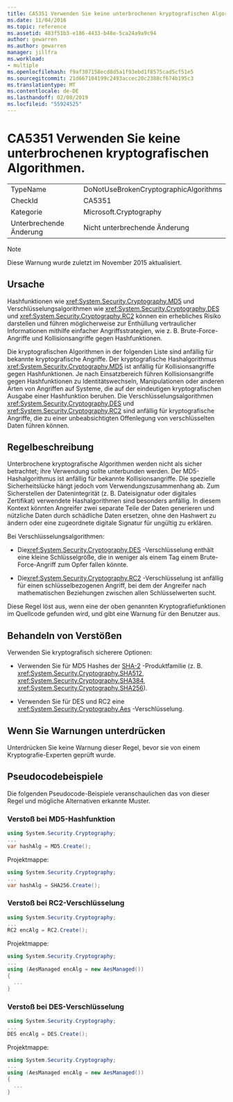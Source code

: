 ```yaml
---
title: CA5351 Verwenden Sie keine unterbrochenen kryptografischen Algorithmen.
ms.date: 11/04/2016
ms.topic: reference
ms.assetid: 483f51b3-e186-4433-b48e-5ca24a9a9c94
author: gewarren
ms.author: gewarren
manager: jillfra
ms.workload:
- multiple
ms.openlocfilehash: f9af307158ecd8d5a1f93ebd1f8575cad5cf51e5
ms.sourcegitcommit: 21d667104199c2493accec20c2388cf674b195c3
ms.translationtype: MT
ms.contentlocale: de-DE
ms.lasthandoff: 02/08/2019
ms.locfileid: "55924525"
---
```

# <a name="ca5351-do-not-use-broken-cryptographic-algorithms"></a>CA5351 Verwenden Sie keine unterbrochenen kryptografischen Algorithmen.

|||
|-|-|
|TypeName|DoNotUseBrokenCryptographicAlgorithms|
|CheckId|CA5351|
|Kategorie|Microsoft.Cryptography|
|Unterbrechende Änderung|Nicht unterbrechende Änderung|

> [!NOTE]
> Diese Warnung wurde zuletzt im November 2015 aktualisiert.

## <a name="cause"></a>Ursache

Hashfunktionen wie <xref:System.Security.Cryptography.MD5> und Verschlüsselungsalgorithmen wie <xref:System.Security.Cryptography.DES> und <xref:System.Security.Cryptography.RC2> können ein erhebliches Risiko darstellen und führen möglicherweise zur Enthüllung vertraulicher Informationen mithilfe einfacher Angriffsstrategien, wie z. B. Brute-Force-Angriffe und Kollisionsangriffe gegen Hashfunktionen.

Die kryptografischen Algorithmen in der folgenden Liste sind anfällig für bekannte kryptografische Angriffe. Der kryptografische Hashalgorithmus <xref:System.Security.Cryptography.MD5> ist anfällig für Kollisionsangriffe gegen Hashfunktionen.  Je nach Einsatzbereich führen Kollisionsangriffe gegen Hashfunktionen zu Identitätswechseln, Manipulationen oder anderen Arten von Angriffen auf Systeme, die auf der eindeutigen kryptografischen Ausgabe einer Hashfunktion beruhen. Die Verschlüsselungsalgorithmen <xref:System.Security.Cryptography.DES> und <xref:System.Security.Cryptography.RC2> sind anfällig für kryptografische Angriffe, die zu einer unbeabsichtigten Offenlegung von verschlüsselten Daten führen können.

## <a name="rule-description"></a>Regelbeschreibung

Unterbrochene kryptografische Algorithmen werden nicht als sicher betrachtet; ihre Verwendung sollte unterbunden werden. Der MD5-Hashalgorithmus ist anfällig für bekannte Kollisionsangriffe. Die spezielle Sicherheitslücke hängt jedoch vom Verwendungszusammenhang ab.  Zum Sicherstellen der Datenintegrität (z. B. Dateisignatur oder digitales Zertifikat) verwendete Hashalgorithmen sind besonders anfällig.  In diesem Kontext könnten Angreifer zwei separate Teile der Daten generieren und nützliche Daten durch schädliche Daten ersetzen, ohne den Hashwert zu ändern oder eine zugeordnete digitale Signatur für ungültig zu erklären.

Bei Verschlüsselungsalgorithmen:

- Die<xref:System.Security.Cryptography.DES> -Verschlüsselung enthält eine kleine Schlüsselgröße, die in weniger als einem Tag einem Brute-Force-Angriff zum Opfer fallen könnte.

- Die<xref:System.Security.Cryptography.RC2> -Verschlüsselung ist anfällig für einen schlüsselbezogenen Angriff, bei dem der Angreifer nach mathematischen Beziehungen zwischen allen Schlüsselwerten sucht.

Diese Regel löst aus, wenn eine der oben genannten Kryptografiefunktionen im Quellcode gefunden wird, und gibt eine Warnung für den Benutzer aus.

## <a name="how-to-fix-violations"></a>Behandeln von Verstößen

Verwenden Sie kryptografisch sicherere Optionen:

- Verwenden Sie für MD5 Hashes der [SHA-2](/windows/desktop/SecCrypto/hash-and-signature-algorithms) -Produktfamilie (z. B. <xref:System.Security.Cryptography.SHA512>, <xref:System.Security.Cryptography.SHA384>, <xref:System.Security.Cryptography.SHA256>).

- Verwenden Sie für DES und RC2 eine <xref:System.Security.Cryptography.Aes> -Verschlüsselung.

## <a name="when-to-suppress-warnings"></a>Wenn Sie Warnungen unterdrücken

Unterdrücken Sie keine Warnung dieser Regel, bevor sie von einem Kryptografie-Experten geprüft wurde.

## <a name="pseudo-code-examples"></a>Pseudocodebeispiele

Die folgenden Pseudocode-Beispiele veranschaulichen das von dieser Regel und mögliche Alternativen erkannte Muster.

### <a name="md5-hashing-violation"></a>Verstoß bei MD5-Hashfunktion

```csharp
using System.Security.Cryptography;
...
var hashAlg = MD5.Create();
```

Projektmappe:

```csharp
using System.Security.Cryptography;
...
var hashAlg = SHA256.Create();
```

### <a name="rc2-encryption-violation"></a>Verstoß bei RC2-Verschlüsselung

```csharp
using System.Security.Cryptography;
...
RC2 encAlg = RC2.Create();
```

Projektmappe:

```csharp
using System.Security.Cryptography;
...
using (AesManaged encAlg = new AesManaged())
{
  ...
}
```

### <a name="des-encryption-violation"></a>Verstoß bei DES-Verschlüsselung

```csharp
using System.Security.Cryptography;
...
DES encAlg = DES.Create();
```

Projektmappe:

```csharp
using System.Security.Cryptography;
...
using (AesManaged encAlg = new AesManaged())
{
  ...
}
```